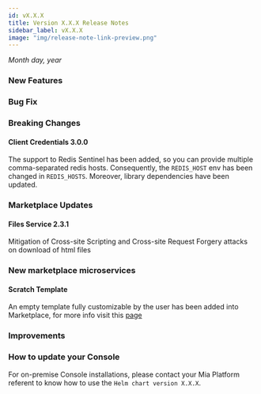 ```yaml
---
id: vX.X.X
title: Version X.X.X Release Notes
sidebar_label: vX.X.X
image: "img/release-note-link-preview.png"
---
```


_Month day, year_

### New Features



### Bug Fix



### Breaking Changes 

#### Client Credentials 3.0.0

The support to Redis Sentinel has been added, so you can provide multiple comma-separated redis hosts.
Consequently, the `REDIS_HOST` env has been changed in `REDIS_HOSTS`. 
Moreover, library dependencies have been updated.

### Marketplace Updates

#### Files Service 2.3.1

Mitigation of Cross-site Scripting and Cross-site Request Forgery attacks on download of html files

### New marketplace microservices

#### Scratch Template 

An empty template fully customizable by the user has been added into Marketplace, for more info visit this [page](https://github.com/mia-platform-marketplace/scratch-template)

### Improvements



### How to update your Console

For on-premise Console installations, please contact your Mia Platform referent to know how to use the `Helm chart version X.X.X`.
